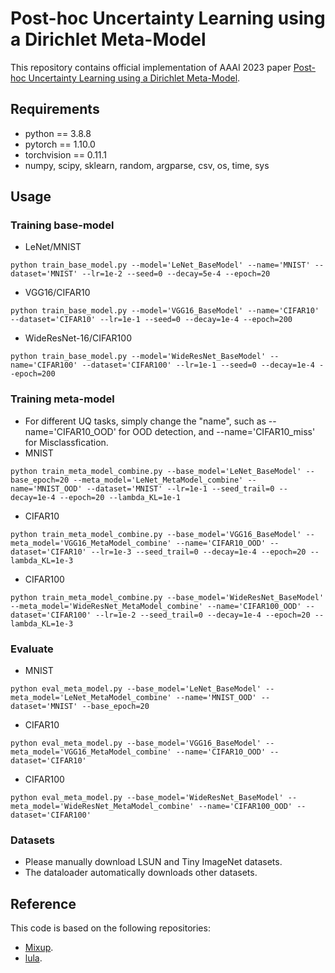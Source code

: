 # Post-hoc Uncertainty Learning using a Dirichlet Meta-Model
This repository contains official implementation of AAAI 2023 paper [Post-hoc Uncertainty Learning using a Dirichlet Meta-Model](https://arxiv.org/abs/2212.07359).

## Requirements
- python == 3.8.8
- pytorch == 1.10.0
- torchvision == 0.11.1
- numpy, scipy, sklearn, random, argparse, csv, os, time, sys

## Usage
### Training base-model
- LeNet/MNIST
```
python train_base_model.py --model='LeNet_BaseModel' --name='MNIST' --dataset='MNIST' --lr=1e-2 --seed=0 --decay=5e-4 --epoch=20
```
- VGG16/CIFAR10
```
python train_base_model.py --model='VGG16_BaseModel' --name='CIFAR10' --dataset='CIFAR10' --lr=1e-1 --seed=0 --decay=1e-4 --epoch=200
```
- WideResNet-16/CIFAR100
```
python train_base_model.py --model='WideResNet_BaseModel' --name='CIFAR100' --dataset='CIFAR100' --lr=1e-1 --seed=0 --decay=1e-4 --epoch=200
```
### Training meta-model
- For different UQ tasks, simply change the "name", such as --name='CIFAR10_OOD' for OOD detection, and --name='CIFAR10_miss' for Misclassfication.
- MNIST
```
python train_meta_model_combine.py --base_model='LeNet_BaseModel' --base_epoch=20 --meta_model='LeNet_MetaModel_combine' --name='MNIST_OOD' --dataset='MNIST' --lr=1e-1 --seed_trail=0 --decay=1e-4 --epoch=20 --lambda_KL=1e-1 
```
- CIFAR10
```
python train_meta_model_combine.py --base_model='VGG16_BaseModel' --meta_model='VGG16_MetaModel_combine' --name='CIFAR10_OOD' --dataset='CIFAR10' --lr=1e-3 --seed_trail=0 --decay=1e-4 --epoch=20 --lambda_KL=1e-3 
```
- CIFAR100
```
python train_meta_model_combine.py --base_model='WideResNet_BaseModel' --meta_model='WideResNet_MetaModel_combine' --name='CIFAR100_OOD' --dataset='CIFAR100' --lr=1e-2 --seed_trail=0 --decay=1e-4 --epoch=20 --lambda_KL=1e-3 
```
### Evaluate
- MNIST
```
python eval_meta_model.py --base_model='LeNet_BaseModel' --meta_model='LeNet_MetaModel_combine' --name='MNIST_OOD' --dataset='MNIST' --base_epoch=20
```
- CIFAR10
```
python eval_meta_model.py --base_model='VGG16_BaseModel' --meta_model='VGG16_MetaModel_combine' --name='CIFAR10_OOD' --dataset='CIFAR10'
```
- CIFAR100
```
python eval_meta_model.py --base_model='WideResNet_BaseModel' --meta_model='WideResNet_MetaModel_combine' --name='CIFAR100_OOD' --dataset='CIFAR100'
```
### Datasets
- Please manually download LSUN and Tiny ImageNet datasets.
- The dataloader automatically downloads other datasets.

## Reference
This code is based on the following repositories: 
- [Mixup](https://github.com/facebookresearch/mixup-cifar10).
- [lula](https://github.com/wiseodd/lula).




